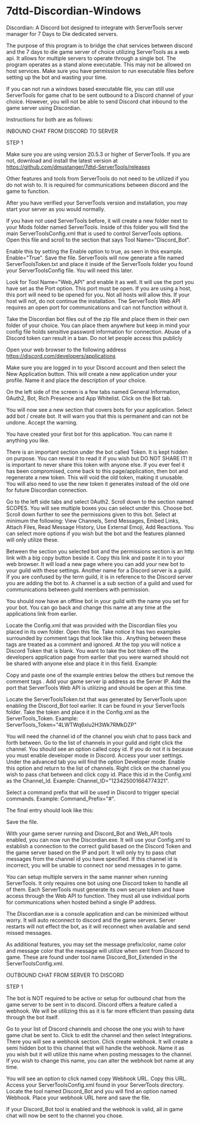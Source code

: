 # 7dtd-Discordian-Windows

Discordian:
A Discord bot designed to integrate with ServerTools server manager for 7 Days to Die dedicated servers.

The purpose of this program is to bridge the chat services between discord and the 7 days to die game server of choice utilizing ServerTools as a web api. 
It allows for multiple servers to operate through a single bot.
The program operates as a stand alone executable. 
This may not be allowed on host services. 
Make sure you have permission to run executable files before setting up the bot and wasting your time.

If you can not run a windows based executable file, you can still use ServerTools for game chat to be sent outbound to a Discord channel of your choice.
However, you will not be able to send Discord chat inbound to the game server using Discordian.

Instructions for both are as follows:

INBOUND CHAT FROM DISCORD TO SERVER

STEP 1

Make sure you are using version 20.5.3 or higher of ServerTools. If you are not, download and install the latest version at 
https://github.com/dmustanger/7dtd-ServerTools/releases

Other features and tools from ServerTools do not need to be utilized if you do not wish to. It is required for
communications between discord and the game to function.

After you have verified your ServerTools version and installation, you may start your server as you would normally.

If you have not used ServerTools before, it will create a new folder next to your Mods folder named ServerTools. Inside of this folder you will find the 
main ServerToolsConfig.xml that is used to control ServerTools options. Open this file and scroll to the section that says Tool Name="Discord_Bot".

Enable this by setting the Enable option to true, as seen in this example. Enable="True". Save the file. ServerTools will now generate a file named
ServerToolsToken.txt and place it inside of the ServerTools folder you found your ServerToolsConfig file. You will need this later.

Look for Tool Name="Web_API" and enable it as well. It will use the port you have set as the Port option. This port must be open. If you are using a host,
this port will need to be opened for you. Not all hosts will allow this. If your host will not, do not continue the installation. The ServerTools Web API 
requires an open port for communications and can not function without it.

Take the Discordian bot files out of the zip file and place them in their own folder of your choice. You can place them anywhere but keep in mind your
config file holds sensitive password information for connection. Abuse of a Discord token can result in a ban. Do not let people access this publicly

Open your web browser to the following address https://discord.com/developers/applications

Make sure you are logged in to your Discord account and then select the New Application button. This will create a new application under your profile.
Name it and place the description of your choice.

On the left side of the screen is a few tabs named General Information, 0Auth2, Bot, Rich Presence and App Whitelist. Click on the Bot tab.

You will now see a new section that covers bots for your application. Select add bot / create bot. It will warn you that this is permanent and can not be 
undone. Accept the warning.

You have created your first bot for this application. You can name it anything you like.

There is an important section under the bot called Token. It is kept hidden on purpose. You can reveal it to read it if you wish but DO NOT SHARE IT!
It is important to never share this token with anyone else. If you ever feel it has been compromised, come back to this page/application, then bot and
regenerate a new token. This will void the old token, making it unusable. You will also need to use the new token it generates instead of the old one
for future Discordian connection.

Go to the left side tabs and select 0Auth2. Scroll down to the section named SCOPES. You will see multiple boxes you can select under this. Choose bot.
Scroll down further to see the permissions given to this bot. Select at minimum the following: View Channels, Send Messages, Embed Links, Attach Files,
Read Message History, Use External Emoji, Add Reactions. You can select more options if you wish but the bot and the features planned will only utilize
these.

Between the section you selected bot and the permissions section is an http link with a big copy button beside it. Copy this link and paste it in to your
web browser. It will load a new page where you can add your new bot to your guild with these settings. Another name for a Discord server is a guild. 
If you are confused by the term guild, it is in reference to the Discord server you are adding the bot to. A channel is a sub section of a guild and used
for communications between guild members with permission.

You should now have an offline bot in your guild with the name you set for your bot. You can go back and change this name at any time at the applications
link from earlier.

Locate the Config.xml that was provided with the Discordian files you placed in its own folder. Open this file. Take notice it has two examples surrounded
by comment tags that look like this <!--  -->. Anything between these tags are treated as a comment and ignored. At the top you will notice a
Discord Token that is blank. You want to take the bot token off the developers application page from earlier that you were warned should not be shared
with anyone else and place it in this field. Example: <Discord Token="54321TU4MTI0NjU4ODg0NjE5.12345.KLcfcItdwwlJ0EmTFYD12345-Ok" />

Copy and paste one of the example entries below the others but remove the comment tags <!-- and -->.
Add your game server ip address as the Server IP. Add the port that ServerTools Web API is utilizing and should be open at this time.

Locate the ServerToolsToken.txt that was generated by ServerTools upon enabling the Discord_Bot tool earlier. It can be found in your ServerTools folder.
Take the token and place it in the Config.xml as the ServerTools_Token. Example: ServerTools_Token="4LWTWq6xlu2H3Wk7RMkDZP"

You will need the channel id of the channel you wish chat to pass back and forth between. Go to the list of channels in your guild and right click the
channel. You should see an option called copy id. If you do not it is because you must enable developer mode in Discord. Access your user settings. Under
the advanced tab you will find the option Developer mode. Enable this option and return to the list of channels. Right click on the channel you wish
to pass chat between and click copy id. Place this id in the Config.xml as the Channel_Id. Example: Channel_ID="123425001664774321".

Select a command prefix that will be used in Discord to trigger special commands. Example: Command_Prefix="#".

The final entry should look like this:
<Server IP="123.1.2.3" Port="8084" ServerTools_Token="4LWTWq6xlu2H3Wk7RMkDZP" Channel_ID="123425001664774321" Command_Prefix="!" />

Save the file.

With your game server running and Discord_Bot and Web_API tools enabled, you can now run the Discordian.exe. It will use your Config.xml to establish a
connection to the correct guild based on the Discord Token and the game server based on the IP and port. It will only try to pass chat messages
from the channel id you have specified. If this channel id is incorrect, you will be unable to connect nor send messages in to game.

You can setup multiple servers in the same manner when running ServerTools. It only requires one bot using one Discord token to handle all of them. Each 
ServerTools must generate its own secure token and have access through the Web API to function. They must all use individual ports for communications when
hosted behind a single IP address.

The Discordian.exe is a console application and can be minimized without worry. It will auto reconnect to discord and the game servers. Server restarts 
will not effect the bot, as it will reconnect when available and send missed messages.

As additional features, you may set the message prefix/color, name color and message color that the message will utilize when sent from Discord to game.
These are found under tool name Discord_Bot_Extended in the ServerToolsConfig.xml.

OUTBOUND CHAT FROM SERVER TO DISCORD

STEP 1

The bot is NOT required to be active or setup for outbound chat from the game server to be sent in to discord. Discord offers a feature called a webhook.
We will be utilizing this as it is far more efficient than passing data through the bot itself.

Go to your list of Discord channels and choose the one you wish to have game chat be sent to. Click to edit the channel and then select Integrations. 
There you will see a webhook section. Click create webhook. It will create a semi hidden bot to this channel that will handle the webhook. Name it as you
wish but it will utilize this name when posting messages to the channel. If you wish to change this name, you can alter the webhook bot name at any time.

You will see an option to click named copy Webhook URL. Copy this URL. Access your ServerToolsConfig.xml found in your ServerTools directory. Locate the
tool named Discord_Bot and you will find an option named Webhook. Place your webhook URL here and save the file.

If your Discord_Bot tool is enabled and the webhook is valid, all in game chat will now be sent to the channel you chose.
